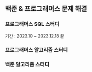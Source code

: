 
## 백준 & 프로그래머스 문제 해결 

### 프로그래머스 SQL 스터디

기간 : 2023.10 ~ 2023.12.18 끝


### 프로그래머스 알고리즘 스터디


### 백준 알고리즘 스터디 
